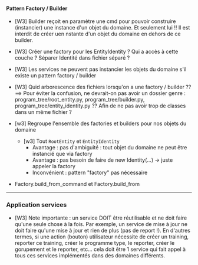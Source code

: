 

#### Pattern Factory / Builder

- [W3] Builder reçoit en paramètre une cmd pour pouvoir construire (instancier) une instance d'un objet du domaine. 
Et seulement lui !! Il est interdit de créer uen nstante d'un objet du domaine en dehors de ce builder.

- [W3] Créer une factory pour les EntityIdentity ? Qui a accès à cette couche ? Séparer Identité dans fichier séparé ?

- [W3] Les services ne peuvent pas instancier les objets du domaine s'il existe un pattern factory / builder

- [W3] Quid arborescence des fichiers lorsqu'on a une factory / builder ?? ==> Pour éviter la confusion, ne devrait-on pas avoir un dossier genre : program_tree/root_entity.py, program_tree/builder.py, program_tree/entity_identity.py ?? Afin de ne pas avoir trop de classes dans un même fichier ?

- [w3] Regroupe l'ensemble des factories et builders pour nos objets du domaine
    - [w3] Tout `RootEntity` et `EntityIdentity`
        - Avantage : pas d'ambiguité : tout objet du domaine ne peut être instancié que via factory
        - Avantage : pas besoin de faire de new Identity(...) -> juste appeler la factory
        - Inconvénient : pattern "factory" pas nécessaire
        

- Factory.build_from_command et Factory.build_from

-------------------------------

### Application services

- [W3] Note importante : un service DOIT être réutilisable et ne doit faire qu'une seule chose à la fois.
Par exemple, un service de mise à jour ne doit faire qu'une mise à jour et rien de plus (pas de report !).
En d'autres termes, si une action (bouton) utilisateur nécessite de créer un training, reporter ce training, créer le programme type, le reporter, créer le gorupement et le reporter, etc... cela doit être 1 service qui fait appel à tous ces services implémentés dans des domaines différents.


